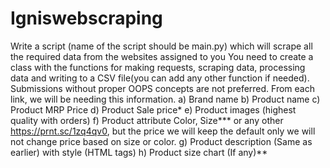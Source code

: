 # Igniswebscraping
Write a script (name of the script should be main.py) which will scrape all the required data from the websites assigned to you  You need to create a class with the functions for making requests, scraping data, processing data and writing to a CSV file(you can add any other function if needed). Submissions without proper OOPS concepts are not preferred.  From each link, we will be needing this information. a)      Brand name b)      Product name c)      Product MRP Price d)      Product Sale price* e)      Product images (highest quality with orders) f)       Product attribute Color, Size*** or any other https://prnt.sc/1zq4qv0, but the price we will keep the default only we will not change price based on size or color. g)      Product description (Same as earlier) with style (HTML tags) h)     Product size chart (If any)**
